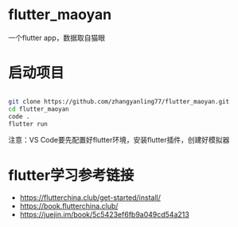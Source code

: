 # flutter_maoyan
一个flutter app，数据取自猫眼

# 启动项目
```bash

git clone https://github.com/zhangyanling77/flutter_maoyan.git
cd flutter_maoyan
code .
flutter run

```
注意：VS Code要先配置好flutter环境，安装flutter插件，创建好模拟器

# flutter学习参考链接
* https://flutterchina.club/get-started/install/
* https://book.flutterchina.club/
* https://juejin.im/book/5c5423ef6fb9a049cd54a213
